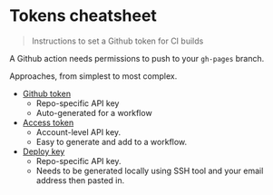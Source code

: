 # Tokens cheatsheet
> Instructions to set a Github token for CI builds

A Github action needs permissions to push to your `gh-pages` branch. 

Approaches, from simplest to most complex.

- [Github token](github_token.md)
	- Repo-specific API key
	- Auto-generated for a workflow
- [Access token](access_token.d)
	- Account-level API key.
	- Easy to generate and add to a workflow.
- [Deploy key](deploy_key.md)
	- Repo-specific API key.
	- Needs to be generated locally using SSH tool and your email address then pasted in.

<!--stackedit_data:
eyJoaXN0b3J5IjpbMTcxNjIzMjEyN119
-->